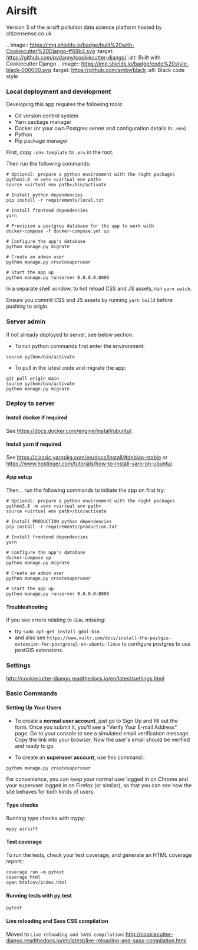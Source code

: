 # Airsift

Version 3 of the airsift pollution data science platform hosted by citizensense.co.uk 

.. image:: https://img.shields.io/badge/built%20with-Cookiecutter%20Django-ff69b4.svg
     :target: https://github.com/pydanny/cookiecutter-django/
     :alt: Built with Cookiecutter Django
.. image:: https://img.shields.io/badge/code%20style-black-000000.svg
     :target: https://github.com/ambv/black
     :alt: Black code style

### Local deployment and development

Developing this app requires the following tools:

- Git version control system
- Yarn package manager
- Docker (or your own Postgres server and configuration details in `.env`)
- Python
- Pip package manager

First, copy `.env.template` to `.env` in the root.

Then run the following commands:

```shell
# Optional: prepare a python environment with the right packages
python3.8 -m venv <virtual env path>
source <virtual env path>/bin/activate

# Install python dependencies
pip install -r requirements/local.txt

# Install frontend dependencies
yarn

# Provision a postgres database for the app to work with
docker-compose -f docker-compose.yml up

# Configure the app's database
python manage.py migrate

# Create an admin user
python manage.py createsuperuser

# Start the app up
python manage.py runserver 0.0.0.0:8000
```

In a separate shell window, to hot reload CSS and JS assets, run `yarn watch`.

Ensure you commit CSS and JS assets by running `yarn build` before pushing to origin.

### Server admin

If not already deployed to server, see below section.

- To run python commands first enter the environment:

```
source python/bin/activate
```

- To pull in the latest code and migrate the app:

```
git pull origin main
source python/bin/activate
python manage.py migrate
```

### Deploy to server

#### Install docker if required

See https://docs.docker.com/engine/install/ubuntu/.

#### Install yarn if required
 See https://classic.yarnpkg.com/en/docs/install/#debian-stable or https://www.hostinger.com/tutorials/how-to-install-yarn-on-ubuntu/.

#### App setup

Then... run the following commands to initiate the app on first try:

```shell
# Optional: prepare a python environment with the right packages
python3.8 -m venv <virtual env path>
source <virtual env path>/bin/activate

# Install PRODUCTION python dependencies
pip install -r requirements/production.txt

# Install frontend dependencies
yarn

# Configure the app's database
docker-compose up
python manage.py migrate

# Create an admin user
python manage.py createsuperuser

# Start the app up
python manage.py runserver 0.0.0.0:8000
```

#### Troubleshooting

If you see errors relating to `GDAL` missing:

- try `sudo apt-get install gdal-bin`
- and also see `https://www.vultr.com/docs/install-the-postgis-extension-for-postgresql-on-ubuntu-linux` to configure postgres to use postGIS extensions.

### Settings

http://cookiecutter-django.readthedocs.io/en/latest/settings.html

### Basic Commands

#### Setting Up Your Users

* To create a **normal user account**, just go to Sign Up and fill out the form. Once you submit it, you'll see a "Verify Your E-mail Address" page. Go to your console to see a simulated email verification message. Copy the link into your browser. Now the user's email should be verified and ready to go.

* To create an **superuser account**, use this command::

```shell
python manage.py createsuperuser
```

For convenience, you can keep your normal user logged in on Chrome and your superuser logged in on Firefox (or similar), so that you can see how the site behaves for both kinds of users.

#### Type checks

Running type checks with mypy:

```shell
mypy airsift
```

#### Test coverage

To run the tests, check your test coverage, and generate an HTML coverage report::

```shell
coverage run -m pytest
coverage html
open htmlcov/index.html
```

#### Running tests with py.test

```shell
pytest
```

#### Live reloading and Sass CSS compilation

Moved to `Live reloading and SASS compilation`: http://cookiecutter-django.readthedocs.io/en/latest/live-reloading-and-sass-compilation.html



